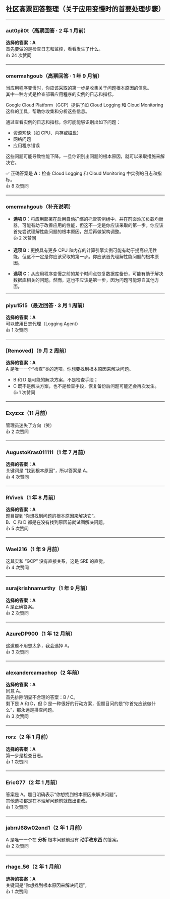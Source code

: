 ## 社区高票回答整理（关于应用变慢时的首要处理步骤）
  
  ---
  
  ### aut0pil0t（高票回答 · 2 年 1 月前）
  **选择的答案：A**    
  首先要做的是检查日志和监控，看看发生了什么。  
  👍 24 次赞同
  
  ---
  
  ### omermahgoub（高票回答 · 1 年 9 月前）
    
  当应用程序变慢时，你应该采取的第一步是收集关于问题根本原因的信息。    
  其中一种方式是检查部署应用程序的实例的日志和指标。  
    
  Google Cloud Platform（GCP）提供了如 Cloud Logging 和 Cloud Monitoring 这样的工具，帮助你收集和分析这些信息。  
    
  通过查看实例的日志和指标，你可能能够识别出如下问题：  
  - 资源短缺（如 CPU、内存或磁盘）  
  - 网络问题  
  - 应用程序错误  
    
  这些问题可能导致性能下降。一旦你识别出问题的根本原因，就可以采取措施来解决它。  
  
  ✅ 正确答案是 **A**：检查 Cloud Logging 和 Cloud Monitoring 中实例的日志和指标。  
  👍 8 次赞同
  
  ---
  
  ### omermahgoub（补充说明）
  
  - **选项 D**：将应用部署在启用自动扩缩的托管实例组中，并在前面添加负载均衡器，可能有助于改善应用的性能，但这不一定是你应该采取的第一步。你应该首先尝试理解性能问题的根本原因，然后再做架构调整。  
  👍 2 次赞同
  
  - **选项 B**：更换具有更多 CPU 和内存的计算引擎实例可能有助于提高应用性能，但这不一定是你应该采取的第一步。你应该首先理解性能问题的根本原因。  
  
  - **选项 C**：从应用程序变慢之前的某个时间点恢复数据库备份，可能有助于解决数据库相关的问题。然而，这也不应该是第一步，因为问题可能源自其他方面。
  
  ---
  
  ### piyu1515（最近回答 · 3 月 1 周前）
  **选择的答案：A**    
  可以使用日志代理（Logging Agent）  
  👍 1 次赞同
  
  ---
  
  ### [Removed]（9 月 2 周前）
  **选择的答案：A**    
  A 是唯一一个“检查”类的选项。你想要找到根本原因来解决问题。  
  
  - B 和 D 是可能的解决方案，不是检查手段；  
  - C 既不是解决方案，也不是检查手段，恢复备份后问题可能还会再次发生。  
  👍 1 次赞同
  
  ---
  
  ### Exyzxz（11 月前）  
  管理员迷失了方向（笑）  
  👍 2 次赞同
  
  ---
  
  ### AugustoKras011111（1 年 7 月前）
  **选择的答案：A**    
  关键词是 “找到根本原因”，所以答案是 A。  
  👍 4 次赞同
  
  ---
  
  ### RVivek（1 年 8 月前）
  **选择的答案：A**    
  题目提到“你想找到问题的根本原因来解决它”。    
  B、C 和 D 都是在没有找到原因前就试图解决问题。  
  👍 5 次赞同
  
  ---
  
  ### Wael216（1 年 9 月前）  
  这其实和 “GCP” 没有直接关系，这是 SRE 的直觉。  
  👍 4 次赞同
  
  ---
  
  ### surajkrishnamurthy（1 年 9 月前）
  **选择的答案：A**    
  A 是正确答案。  
  👍 2 次赞同
  
  ---
  
  ### AzureDP900（1 年 12 月前）  
  这道题不用想太多，我会选择 A。  
  👍 3 次赞同
  
  ---
  
  ### alexandercamachop（2 年前）
  **选择的答案：A**    
  同意 A。    
  首先排除明显不合理的答案：B / C。    
  剩下是 A 和 D，但 D 是一种很好的行动方案，但题目问的是“你首先应该做什么”，那永远是排查问题。  
  👍 3 次赞同
  
  ---
  
  ### rorz（2 年 1 月前）
  **选择的答案：A**    
  第一步是检查日志。  
  👍 1 次赞同
  
  ---
  
  ### EricG77（2 年 1 月前）  
  答案是 A。题目明确表示“你想找到根本原因来解决问题”。    
  其他选项都是在不理解问题前就做出更改。  
  👍 1 次赞同
  
  ---
  
  ### jabrrJ68w02ond1（2 年 1 月前）  
  A 是唯一一个在 **分析** 根本问题前没有 **动手改东西** 的答案。  
  👍 2 次赞同
  
  ---
  
  ### rhage_56（2 年 1 月前）
  **选择的答案：A**    
  关键词是“你想找到根本原因来解决问题”。  
  👍 1 次赞同
  